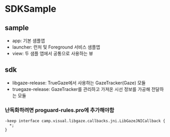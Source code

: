 # SDKSample

## sample
- app: 기본 샘플앱
- launcher: 런처 및 Foreground 서비스 샘플앱
- view: 두 샘플 앱에서 공통으로 사용하는 뷰
## sdk
- libgaze-release: TrueGaze에서 사용하는 GazeTracker(Gaze) 모듈
- truegaze-release: GazeTracker를 관리하고 가져온 시선 정보를 가공해 전달하는 모듈

### 난독화하려면 proguard-rules.pro에 추가해야함
```
-keep interface camp.visual.libgaze.callbacks.jni.LibGazeJNICallback {
  *;
}
```
